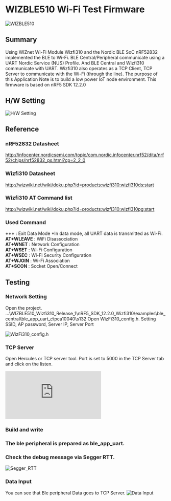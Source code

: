# WIZBLE510 Wi-Fi Test Firmware

![WIZBLE510](http://wiznetmuseum.com/wp/wp-content/uploads/2017/01/1_1.png "WIZBLE510")

## Summary

Using WIZnet Wi-Fi Module Wizfi310 and the Nordic BLE SoC nRF52832 implemented the BLE to Wi-Fi. BLE Central/Peripheral communicate using a UART Nordic Service (NUS) Profile. And BLE Central and Wizfi310 communicate with UART. Wizfi310 also operates as a TCP Client, TCP Server to communicate with the Wi-Fi (through the line). The purpose of this Application Note is to build a low power IoT node environment. This firmware is based on nRF5 SDK 12.2.0

## H/W Setting

![H/W Setting](http://wiznetmuseum.com/wp/wp-content/uploads/2017/01/WIZBLE510_HW_Setting.png "H/W Setting")

## Reference
### nRF52832 Datasheet
http://infocenter.nordicsemi.com/topic/com.nordic.infocenter.nrf52/dita/nrf52/chips/nrf52832_ps.html?cp=2_2_0

### Wizfi310 Datasheet
http://wizwiki.net/wiki/doku.php?id=products:wizfi310:wizfi310ds:start

### Wizfi310 AT Command list
http://wizwiki.net/wiki/doku.php?id=products:wizfi310:wizfi310pg:start

### Used Command
<strong>+++</strong> : Exit Data Mode   *In data mode, all UART data is transmitted as Wi-Fi.<br>
<strong>AT+WLEAVE</strong> : WiFi Disassociation <br>
<strong>AT+WNET</strong> : Network Configuration<br>
<strong>AT+WSET</strong> : Wi-Fi Configuration<br>
<strong>AT+WSEC</strong> : Wi-Fi Security Configuration<br>
<strong>AT+WJOIN</strong> : Wi-Fi Association<br>
<strong>AT+SCON</strong> : Socket Open/Connect<br>

## Testing

### Network Setting
Open the project.
\...\WIZBLE510_Wizfi310_Release_1\nRF5_SDK_12.2.0_Wizfi310\examples\ble_central\ble_app_uart_c\pca10040\s132
Open WizFi310_config.h. Setting SSID, AP password, Server IP, Server Port

![WizFi310_config.h](http://wiznetmuseum.com/wp/wp-content/uploads/2017/01/WIZBLE510_config.png "WizFi310_config.h")

### TCP Server
Open Hercules or TCP server tool. Port is set to 5000 in the TCP Server tab and click on the listen.

![Hercules2](http://wizwiki.net/wiki/lib/exe/fetch.php?media=osh:cookie:3-6_bte_testing.jpg "Hercules2")

### Build and write
### The ble peripheral is prepared as ble_app_uart.
### Check the debug message via Segger RTT.
![Segger_RTT](http://wiznetmuseum.com/wp/wp-content/uploads/2017/01/WIZBLE510_segger.png "Segger_RTT")

### Data Input
You can see that Ble peripheral Data goes to TCP Server.
![Data Input](http://wiznetmuseum.com/wp/wp-content/uploads/2017/01/WIZBLE510_Result.png "Data Input")

